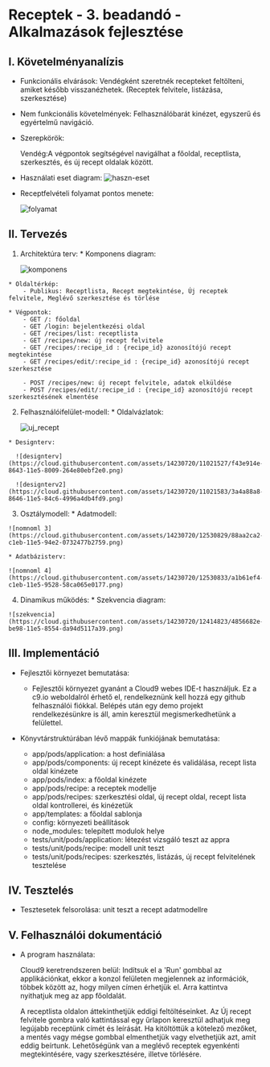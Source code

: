 # Receptek - 3. beadandó - Alkalmazások fejlesztése

## I. Követelményanalízis
  - Funkcionális elvárások:
      Vendégként szeretnék recepteket feltölteni, amiket később visszanézhetek. (Receptek felvitele, listázása, szerkesztése)
  - Nem funkcionális követelmények:
      Felhasználóbarát kinézet, egyszerű és egyértelmű navigáció.
  - Szerepkörök:
      
      Vendég:A végpontok segítségével navigálhat a főoldal, receptlista, szerkesztés, és új recept oldalak között.

  - Használati eset diagram:
      ![haszn-eset](https://cloud.githubusercontent.com/assets/14230720/12414326/2809f37c-be95-11e5-9084-a608da346517.png)

  - Receptfelvételi folyamat pontos menete:
      
      ![folyamat](https://cloud.githubusercontent.com/assets/14230720/12414472/e52717fa-be95-11e5-87f4-f1c70010b5ee.png)


## II. Tervezés
  1. Architektúra terv:
    * Komponens diagram:
    
     ![komponens](https://cloud.githubusercontent.com/assets/14230720/12414646/21e2bd42-be97-11e5-881a-0d3202b8fe85.png)


    * Oldaltérkép:
        - Publikus: Receptlista, Recept megtekintése, Új receptek felvitele, Meglévő szerkesztése és törlése

    * Végpontok:
        - GET /: főoldal
        - GET /login: bejelentkezési oldal
        - GET /recipes/list: receptlista
        - GET /recipes/new: új recept felvitele
        - GET /recipes/:recipe_id : {recipe_id} azonosítójú recept megtekintése
        - GET /recipes/edit/:recipe_id : {recipe_id} azonosítójú recept szerkesztése
        
        - POST /recipes/new: új recept felvitele, adatok elküldése
        - POST /recipes/edit/:recipe_id : {recipe_id} azonosítójú recept szerkesztésének elmentése
        
  2. Felhasználóifelület-modell:
    * Oldalvázlatok:
        
      ![uj_recept](https://cloud.githubusercontent.com/assets/14230720/11021511/701e471a-8643-11e5-9e9b-2fb3175bfde9.jpg)
      
    * Designterv:
      
      ![designterv](https://cloud.githubusercontent.com/assets/14230720/11021527/f43e914e-8643-11e5-8009-264e80ebf2e0.png)

      ![designterv2](https://cloud.githubusercontent.com/assets/14230720/11021583/3a4a88a8-8646-11e5-84c6-4996a4db4fd9.png)

  3. Osztálymodell:
    * Adatmodell:
  
    ![nomnoml 3](https://cloud.githubusercontent.com/assets/14230720/12530829/88aa2ca2-c1eb-11e5-94e2-0732477b2759.png)

    * Adatbázisterv:
    
    ![nomnoml 4](https://cloud.githubusercontent.com/assets/14230720/12530833/a1b61ef4-c1eb-11e5-9528-58ca065e0177.png)
      
  4. Dinamikus működés:
    * Szekvencia diagram:
      
    ![szekvencia](https://cloud.githubusercontent.com/assets/14230720/12414823/4856682e-be98-11e5-8554-da94d5117a39.png)

## III. Implementáció
  - Fejlesztői környezet bemutatása:
      - Fejlesztői környezet gyanánt a Cloud9 webes IDE-t használjuk. Ez a c9.io weboldalról érhető el, rendelkeznünk kell           hozzá egy github felhasználói fiókkal. Belépés után egy demo projekt rendelkezésünkre is áll, amin keresztül                 megismerkedhetünk a felülettel.
        
  - Könyvtárstruktúrában lévő mappák funkiójának bemutatása:
      - app/pods/application: a host definiálása
      - app/pods/components: új recept kinézete és validálása, recept lista oldal kinézete
      - app/pods/index: a főoldal kinézete
      - app/pods/recipe: a receptek modellje
      - app/pods/recipes: szerkesztési oldal, új recept oldal, recept lista oldal kontrollerei, és kinézetük
      - app/templates: a főoldal sablonja
      - config: környezeti beállítások
      - node_modules: telepített modulok helye
      - tests/unit/pods/application: létezést vizsgáló teszt az appra
      - tests/unit/pods/recipe: modell unit teszt
      - tests/unit/pods/recipes: szerkesztés, listázás, új recept felvitelének tesztelése
  
## IV. Tesztelés
  - Tesztesetek felsorolása: unit teszt a recept adatmodellre
  
## V. Felhasználói dokumentáció
  - A program használata:
  
      Cloud9 keretrendszeren belül: Indítsuk el a 'Run' gombbal az applikációnkat, ekkor a konzol felületen megjelennek az         információk, többek között az, hogy milyen címen érhetjük el. Arra kattintva nyithatjuk meg az app főoldalát.
      
      A receptlista oldalon áttekinthetjük eddigi feltöltéseinket. Az Új recept felvitele gombra való kattintással egy űrlapon keresztül adhatjuk meg legújabb receptünk címét és leírását. Ha kitöltöttük a kötelező mezőket, a mentés vagy mégse gombbal elmenthetjük vagy elvethetjük azt, amit eddig beírtunk. Lehetőségünk van a meglévő receptek egyenkénti megtekintésére, vagy szerkesztésére, illetve törlésére.

